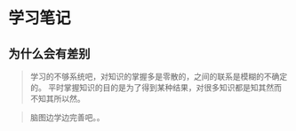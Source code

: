 学习笔记
===
为什么会有差别
---
>学习的不够系统吧，对知识的掌握多是零散的，之间的联系是模糊的不确定的。
>平时掌握知识的目的是为了得到某种结果，对很多知识都是知其然而不知其所以然。

>脑图边学边完善吧。。